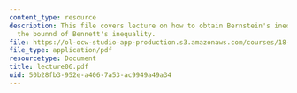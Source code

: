 ```yaml
---
content_type: resource
description: This file covers lecture on how to obtain Bernstein's inequality by weekening
  the bounnd of Bennett's inequality.
file: https://ol-ocw-studio-app-production.s3.amazonaws.com/courses/18-465-topics-in-statistics-statistical-learning-theory-spring-2007/50b28fb3952ea4067a53ac9949a49a34_lecture06.pdf
file_type: application/pdf
resourcetype: Document
title: lecture06.pdf
uid: 50b28fb3-952e-a406-7a53-ac9949a49a34
---
```

